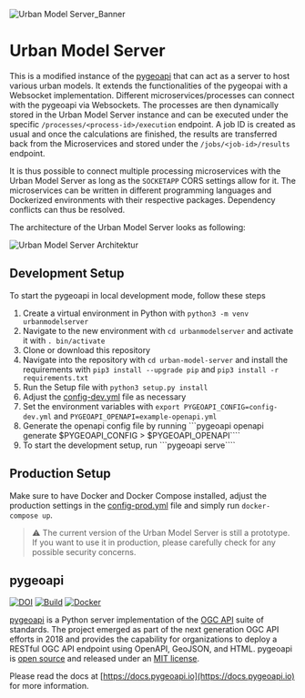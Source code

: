 ![Urban Model Server_Banner](https://github.com/citysciencelab/urban-model-server/assets/61881523/e9df4caa-0bc2-42b9-a786-1e73d97337bf)

# Urban Model Server
This is a modified instance of the [pygeoapi](https://pygeoapi.io) that can act as a server to host various urban models. It extends the functionalities of the pygeopai with a Websocket implementation. Different microservices/processes can connect with the pygeoapi via Websockets. The processes are then dynamically stored in the Urban Model Server instance and can be executed under the specific  ```/processes/<process-id>/execution``` endpoint. A job ID is created as usual and once the calculations are finished, the results are transferred back from the Microservices and stored under the ```/jobs/<job-id>/results``` endpoint.

It is thus possible to connect multiple processing microservices with the Urban Model Server as long as the ```SOCKETAPP``` CORS settings allow for it. The microservices can be written in different programming languages and Dockerized environments with their respective packages. Dependency conflicts can thus be resolved. 

The architecture of the Urban Model Server looks as following:

![Urban Model Server Architektur](https://github.com/citysciencelab/urban-model-server/assets/61881523/a2c7f114-913a-4aaf-b153-97b6d16f1765)

## Development Setup
To start the pygeoapi in local development mode, follow these steps

1. Create a virtual environment in Python with ```python3 -m venv urbanmodelserver```
1. Navigate to the new environment with ```cd urbanmodelserver``` and activate it with ```. bin/activate```
1. Clone or download this repository
1. Navigate into the repository with ```cd urban-model-server``` and install the requirements with ```pip3 install --upgrade pip``` and ```pip3 install -r requirements.txt ```
1. Run the Setup file with ```python3 setup.py install```
1. Adjust the [config-dev.yml](./config-dev.yml) file as necessary
1. Set the environment variables with ```export PYGEOAPI_CONFIG=config-dev.yml``` and ```PYGEOAPI_OPENAPI=example-openapi.yml```
1. Generate the openapi config file by running ```pygeoapi openapi generate $PYGEOAPI_CONFIG > $PYGEOAPI_OPENAPI````
1. To start the development setup, run ```pygeoapi serve````

## Production Setup
Make sure to have Docker and Docker Compose installed, adjust the production settings in the [config-prod.yml](./config-prod.yml) file and simply run ```docker-compose up```. 

> ⚠️ The current version of the Urban Model Server is still a prototype. If you want to use it in production, please carefully check for any possible security concerns.



## pygeoapi

[![DOI](https://zenodo.org/badge/121585259.svg)](https://zenodo.org/badge/latestdoi/121585259)
[![Build](https://github.com/geopython/pygeoapi/actions/workflows/main.yml/badge.svg)](https://github.com/geopython/pygeoapi/actions/workflows/main.yml)
[![Docker](https://github.com/geopython/pygeoapi/actions/workflows/containers.yml/badge.svg)](https://github.com/geopython/pygeoapi/actions/workflows/containers.yml)

[pygeoapi](https://pygeoapi.io) is a Python server implementation of the [OGC API](https://ogcapi.ogc.org) suite of standards. The project emerged as part of the next generation OGC API efforts in 2018 and provides the capability for organizations to deploy a RESTful OGC API endpoint using OpenAPI, GeoJSON, and HTML. pygeoapi is [open source](https://opensource.org/) and released under an [MIT license](https://github.com/geopython/pygeoapi/blob/master/LICENSE.md).

Please read the docs at [https://docs.pygeoapi.io](https://docs.pygeoapi.io) for more information.
